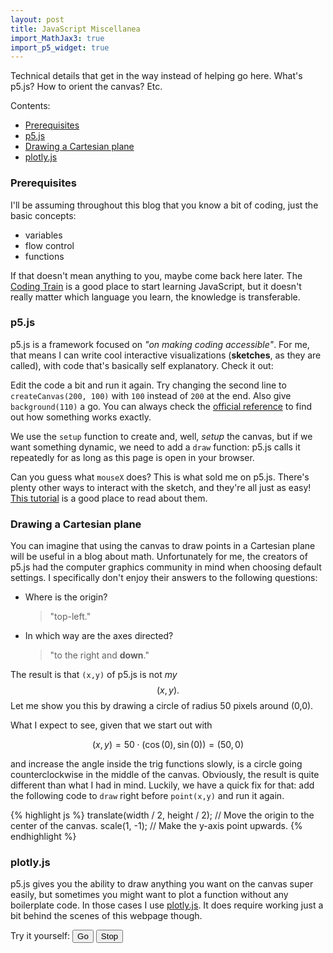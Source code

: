 ```yaml
---
layout: post
title: JavaScript Miscellanea
import_MathJax3: true
import_p5_widget: true
---
```

Technical details that get in the way instead of helping go here. What's p5.js? How to orient the canvas? Etc.
<!--more-->

Contents:
- [Prerequisites](#prerequisites)
- [p5.js](#p5js)
- [Drawing a Cartesian plane](#drawing-a-cartesian-plane)
- [plotly.js](#plotlyjs)

### Prerequisites

I'll be assuming throughout this blog that you know a bit of coding, just the basic concepts:
- variables
- flow control
- functions

If that doesn't mean anything to you, maybe come back here later.  The [Coding Train](https://thecodingtrain.com/guides/getting-started) is a good place to start learning JavaScript, but it doesn't really matter which language you learn, the knowledge is transferable.

### p5.js

p5.js is a framework focused on *"on making coding accessible"*. For me, that means I can write cool interactive visualizations (**sketches**, as they are called), with code that's basically self explanatory. Check it out:  
<script type="text/p5" data-height="350" data-preview-width="350">
function setup() {
  createCanvas(200, 200);
  background(220);
  line(width/2, 0, width/2, height);
  line(0, height/2, width, height/2);
}
</script>
Edit the code a bit and run it again. Try changing the second line to `createCanvas(200, 100)` with `100` instead of `200` at the end. Also give `background(110)` a go. You can always check the [official reference](https://p5js.org/reference/#/p5/background) to find out how something works exactly.


We use the `setup` function to create and, well, *setup* the canvas, but if we want something dynamic, we need to add a `draw` function: p5.js calls it repeatedly for as long as this page is open in your browser.

<script type="text/p5" data-height="350" data-preview-width="350">
function setup() {
  createCanvas(200, 200);
  background(220);
}

function draw() {
  background(220);
  rect(mouseX,mouseY,15,15)
}
</script>
Can you guess what `mouseX` does? This is what sold me on p5.js. There's plenty other ways to interact with the sketch, and they're all just as easy! [This tutorial](https://p5js.org/learn/interactivity.html) is a good place to read about them.

### Drawing a Cartesian plane

You can imagine that using the canvas to draw points in a Cartesian plane will be useful in a blog about math. Unfortunately for me, the creators of p5.js had the computer graphics community in mind when choosing default settings. I specifically don't enjoy their answers to the following questions:
- Where is the origin? 
    >"top-left."
- In which way are the axes directed? 
   > "to the right and **down**."

The result is that `(x,y)` of p5.js is not *my* $$(x,y).$$ Let me show you this by drawing a circle of radius 50 pixels around (0,0).

<script type="text/p5" data-height="450" data-preview-width="350">
let t = 0;

function setup() {
  createCanvas(200, 200);
  background(220);
  line(width/2, 0, width/2, height);
  line(0, height/2, width, height/2);
}

function draw() {
  let x = 50*cos(t);
  let y = 50*sin(t);
  stroke("red")
  point(x,y)
  t = t+0.01
}
</script>

What I expect to see, given that we start out with 

$$ (x,y) = 50\cdot(\cos(0),\sin(0)) = (50,0) $$

and increase the angle inside the trig functions slowly, is a circle going counterclockwise in the middle of the canvas. Obviously, the result is quite different than what I had in mind. Luckily, we have a quick fix for that: add the following code to `draw` right before `point(x,y)` and run it again.

{% highlight js %}
  translate(width / 2, height / 2); // Move the origin to the center of the canvas.
  scale(1, -1);  // Make the y-axis point upwards.
{% endhighlight %}

### plotly.js
p5.js gives you the ability to draw anything you want on the canvas super easily, but sometimes you might want to plot a function without any boilerplate code. In those cases I use [plotly.js](https://plotly.com/javascript/). It does require working just a bit behind the scenes of this webpage though. 

Try it yourself: <button onclick="letsGo()">Go</button> <button onclick="stop()">Stop</button>

<script src="https://cdn.plot.ly/plotly-2.16.1.min.js"></script>
<div id="plotly_sin_cos"></div>
<script>
  var trace11 = {
    x: [0],
    y: [1],
    mode: 'line',
    type: 'scatter',
    name: `50cos(t)`
  };
  var trace22 = {
    x: [0],
    y: [0],
    mode: 'line',
    type: 'scatter',
    name: `50sin(t)`
  };
  Plotly.newPlot('plotly_sin_cos', [trace11, trace22]);
  let t = 0;
  function updatePlots(){
  let a = 50*Math.cos(t);
  let b = 50*Math.sin(t);
  Plotly.extendTraces('plotly_sin_cos',{
    x: [[t],[t]],
    y: [[a], [b]]
  }, [0,1]);
  t += 0.1;
  };
  let interval_id = null;
  function letsGo(){
    if (interval_id === null) {
    interval_id = setInterval(updatePlots,10);
    }
  };
  function stop(){
    clearInterval(interval_id);
    interval_id = null
  };
</script>